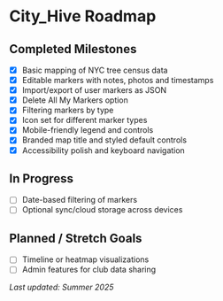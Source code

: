 # City_Hive Roadmap

## Completed Milestones

- [x] Basic mapping of NYC tree census data
- [x] Editable markers with notes, photos and timestamps
- [x] Import/export of user markers as JSON
- [x] Delete All My Markers option
- [x] Filtering markers by type
- [x] Icon set for different marker types
- [x] Mobile-friendly legend and controls
- [x] Branded map title and styled default controls
- [x] Accessibility polish and keyboard navigation

## In Progress

- [ ] Date-based filtering of markers
- [ ] Optional sync/cloud storage across devices

## Planned / Stretch Goals

- [ ] Timeline or heatmap visualizations
- [ ] Admin features for club data sharing

_Last updated: Summer 2025_
